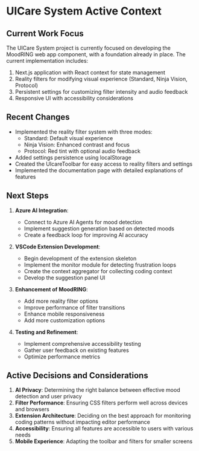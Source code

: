 # UICare System Active Context

## Current Work Focus

The UICare System project is currently focused on developing the MoodRING web app component, with a foundation already in place. The current implementation includes:

1. Next.js application with React context for state management
2. Reality filters for modifying visual experience (Standard, Ninja Vision, Protocol)
3. Persistent settings for customizing filter intensity and audio feedback
4. Responsive UI with accessibility considerations

## Recent Changes

- Implemented the reality filter system with three modes:
  - Standard: Default visual experience
  - Ninja Vision: Enhanced contrast and focus
  - Protocol: Red tint with optional audio feedback
- Added settings persistence using localStorage
- Created the UIcareToolbar for easy access to reality filters and settings
- Implemented the documentation page with detailed explanations of features

## Next Steps

1. **Azure AI Integration**:
   - Connect to Azure AI Agents for mood detection
   - Implement suggestion generation based on detected moods
   - Create a feedback loop for improving AI accuracy

2. **VSCode Extension Development**:
   - Begin development of the extension skeleton
   - Implement the monitor module for detecting frustration loops
   - Create the context aggregator for collecting coding context
   - Develop the suggestion panel UI

3. **Enhancement of MoodRING**:
   - Add more reality filter options
   - Improve performance of filter transitions
   - Enhance mobile responsiveness
   - Add more customization options

4. **Testing and Refinement**:
   - Implement comprehensive accessibility testing
   - Gather user feedback on existing features
   - Optimize performance metrics

## Active Decisions and Considerations

1. **AI Privacy**: Determining the right balance between effective mood detection and user privacy
2. **Filter Performance**: Ensuring CSS filters perform well across devices and browsers
3. **Extension Architecture**: Deciding on the best approach for monitoring coding patterns without impacting editor performance
4. **Accessibility**: Ensuring all features are accessible to users with various needs
5. **Mobile Experience**: Adapting the toolbar and filters for smaller screens
